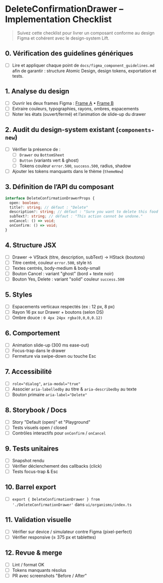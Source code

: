 # DeleteConfirmationDrawer – Implementation Checklist

> Suivez cette checklist pour livrer un composant conforme au design Figma et cohérent avec le design-system Lift.

## 0. Vérification des guidelines génériques

- [ ] Lire et appliquer chaque point de `docs/figma_component_guidelines.md` afin de garantir : structure Atomic Design, design tokens, exportation et tests.

## 1. Analyse du design

- [ ] Ouvrir les deux frames Figma : [Frame A](https://www.figma.com/design/Heyqlc3lmaJy5uxwVg1U33/jdid?node-id=48484-27668&t=rMGI1uSMgYZwSeR9-4) • [Frame B](https://www.figma.com/design/Heyqlc3lmaJy5uxwVg1U33/jdid?node-id=48484-27917&t=rMGI1uSMgYZwSeR9-4)
- [ ] Extraire couleurs, typographies, rayons, ombres, espacements
- [ ] Noter les états (ouvert/fermé) et l’animation de slide-up du drawer

## 2. Audit du design-system existant (`components-new`)

- [ ] Vérifier la présence de :
  - [ ] `Drawer` ou `BottomSheet`
  - [ ] `Button` (variants vert & ghost)
  - [ ] Tokens couleur `error.500`, `success.500`, radius, shadow
- [ ] Ajouter les tokens manquants dans le thème (`themeNew`)

## 3. Définition de l’API du composant

```ts
interface DeleteConfirmationDrawerProps {
  open: boolean;
  title?: string; // défaut : "Delete"
  description?: string; // défaut : "Sure you want to delete this food log?"
  subText?: string; // défaut : "This action cannot be undone."
  onCancel: () => void;
  onConfirm: () => void;
}
```

## 4. Structure JSX

- [ ] Drawer → VStack (titre, description, subText) → HStack (boutons)
- [ ] Titre centré, couleur `error.500`, style `h5`
- [ ] Textes centrés, body-medium & body-small
- [ ] Bouton Cancel : variant "ghost" (bord + texte noir)
- [ ] Bouton Yes, Delete : variant "solid" couleur `success.500`

## 5. Styles

- [ ] Espacements verticaux respectés (ex : 12 px, 8 px)
- [ ] Rayon 16 px sur Drawer + boutons (selon DS)
- [ ] Ombre douce : `0 4px 24px rgba(0,0,0,0.12)`

## 6. Comportement

- [ ] Animation slide-up (300 ms ease-out)
- [ ] Focus-trap dans le drawer
- [ ] Fermeture via swipe-down ou touche Esc

## 7. Accessibilité

- [ ] `role="dialog"`, `aria-modal="true"`
- [ ] Associer `aria-labelledby` au titre & `aria-describedby` au texte
- [ ] Bouton primaire `aria-label="Delete"`

## 8. Storybook / Docs

- [ ] Story "Default (open)" et "Playground"
- [ ] Tests visuels open / closed
- [ ] Contrôles interactifs pour `onConfirm` / `onCancel`

## 9. Tests unitaires

- [ ] Snapshot rendu
- [ ] Vérifier déclenchement des callbacks (click)
- [ ] Tests focus-trap & Esc

## 10. Barrel export

- [ ] `export { DeleteConfirmationDrawer } from './DeleteConfirmationDrawer'` dans `ui/organisms/index.ts`

## 11. Validation visuelle

- [ ] Vérifier sur device / simulateur contre Figma (pixel-perfect)
- [ ] Vérifier responsive (≥ 375 px et tablettes)

## 12. Revue & merge

- [ ] Lint / format OK
- [ ] Tokens manquants résolus
- [ ] PR avec screenshots "Before / After"
